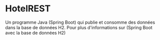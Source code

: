 # HotelREST
Un programme Java (Spring Boot) qui publie et consomme des données dans la base de données H2. Pour plus d'informations sur (Spring Boot avec la base de données H2)
